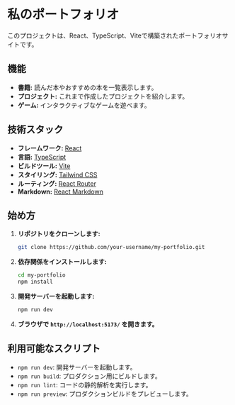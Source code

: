 # 私のポートフォリオ

このプロジェクトは、React、TypeScript、Viteで構築されたポートフォリオサイトです。

## 機能

*   **書籍:** 読んだ本やおすすめの本を一覧表示します。
*   **プロジェクト:** これまで作成したプロジェクトを紹介します。
*   **ゲーム:** インタラクティブなゲームを遊べます。

## 技術スタック

*   **フレームワーク:** [React](https://react.dev/)
*   **言語:** [TypeScript](https://www.typescriptlang.org/)
*   **ビルドツール:** [Vite](https://vitejs.dev/)
*   **スタイリング:** [Tailwind CSS](https://tailwindcss.com/)
*   **ルーティング:** [React Router](https://reactrouter.com/)
*   **Markdown:** [React Markdown](https://github.com/remarkjs/react-markdown)

## 始め方

1.  **リポジトリをクローンします:**
    ```bash
    git clone https://github.com/your-username/my-portfolio.git
    ```
2.  **依存関係をインストールします:**
    ```bash
    cd my-portfolio
    npm install
    ```
3.  **開発サーバーを起動します:**
    ```bash
    npm run dev
    ```
4.  **ブラウザで `http://localhost:5173/` を開きます。**

## 利用可能なスクリプト

*   `npm run dev`: 開発サーバーを起動します。
*   `npm run build`: プロダクション用にビルドします。
*   `npm run lint`: コードの静的解析を実行します。
*   `npm run preview`: プロダクションビルドをプレビューします。
